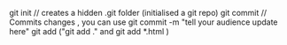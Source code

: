 git init   // creates a hidden .git folder (initialised a git repo)
git commit // Commits changes , you can use git commit -m "tell your audience
update here"
git add <file> ("git add ." and git add *.html )

